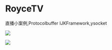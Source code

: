# RoyceTV
直播小案例,Protocolbuffer IJKFramework,ysocket


![](https://github.com/roycehe/RoyceTV/blob/master/WX20170617-204201%402x.png)


![](https://github.com/roycehe/RoyceTV/blob/master/WX20170617-204538%402x.png)
